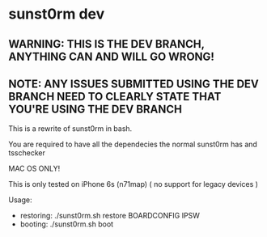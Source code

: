 # sunst0rm dev

## WARNING: THIS IS THE DEV BRANCH, ANYTHING CAN AND WILL GO WRONG!

## NOTE: ANY ISSUES SUBMITTED USING THE DEV BRANCH NEED TO CLEARLY STATE THAT YOU'RE USING THE DEV BRANCH

This is a rewrite of sunst0rm in bash.

You are required to have all the dependecies the normal sunst0rm has and tsschecker

MAC OS ONLY!

This is only tested on iPhone 6s (n71map) ( no support for legacy devices )

Usage: 
  - restoring: ./sunst0rm.sh restore BOARDCONFIG IPSW
  - booting: ./sunst0rm.sh boot
